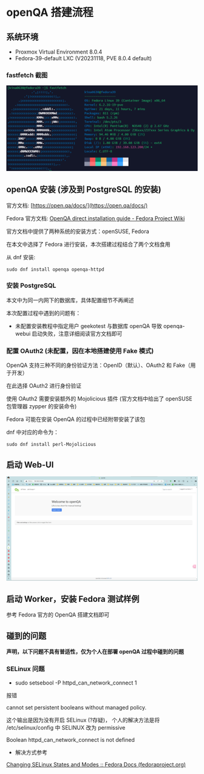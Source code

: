 # openQA 搭建流程

## 系统环境

+ Proxmox Virtual Environment 8.0.4
+ Fedora-39-default LXC (V20231118, PVE 8.0.4 default)

### fastfetch 截图

![1721034396445](image/openQA-setup/1721034396445.png)

## openQA 安装 (涉及到 PostgreSQL 的安装)

官方文档: [https://open.qa/docs/](https://open.qa/docs/)

Fedora 官方文档: [OpenQA direct installation guide - Fedora Project Wiki](https://fedoraproject.org/wiki/OpenQA_direct_installation_guide)

官方文档中提供了两种系统的安装方式：openSUSE, Fedora

在本文中选择了 Fedora 进行安装，本次搭建过程结合了两个文档食用

从 dnf 安装:

```shell
sudo dnf install openqa openqa-httpd
```

### 安装 PostgreSQL

本文中为同一内网下的数据库，具体配置细节不再阐述

本次配置过程中遇到的问题有：

+ 未配置安装教程中指定用户 geekotest 与数据库 openQA 导致 openqa-webui 启动失败，注意详细阅读官方文档即可

### 配置 OAuth2 (未配置，因在本地搭建使用 Fake 模式)

OpenQA 支持三种不同的身份验证方法：OpenID（默认）、OAuth2 和 Fake（用于开发）

在此选择 OAuth2 进行身份验证

使用 OAuth2 需要安装额外的 Mojolicious 插件 (官方文档中给出了 openSUSE 包管理器 zypper 的安装命令)

Fedora 可能在安装 OpenQA 的过程中已经附带安装了该包

dnf 中对应的命令为：

```shell
sudo dnf install perl-Mojolicious
```

## 启动 Web-UI

![1721178692881](image/openQA-setup/1721178692881.png)

## 启动 Worker，安装 Fedora 测试样例

参考 Fedora 官方的 OpenQA 搭建文档即可

## 碰到的问题

**声明，以下问题不具有普适性，仅为个人在部署 openQA 过程中碰到的问题**

### SELinux 问题

+ sudo setsebool -P httpd_can_network_connect 1

报错

cannot set persistent booleans without managed policy.

这个输出是因为没有开启 SELinux (?存疑)， 个人的解决方法是将 /etc/selinux/config 中 SELINUX 改为 permissive

Boolean httpd_can_network_connect is not defined

+ 解决方式参考

 [Changing SELinux States and Modes :: Fedora Docs (fedoraproject.org)](https://docs.fedoraproject.org/en-US/quick-docs/selinux-changing-states-and-modes/)
